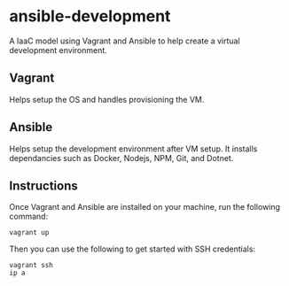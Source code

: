 # ansible-development
A IaaC model using Vagrant and Ansible to help create a virtual development environment.

## Vagrant
Helps setup the OS and handles provisioning the VM.

## Ansible
Helps setup the development environment after VM setup. It installs dependancies such as Docker, Nodejs, NPM, Git, and Dotnet.

## Instructions

Once Vagrant and Ansible are installed on your machine, run the following command:
```
vagrant up
```

Then you can use the following to get started with SSH credentials:
```
vagrant ssh
ip a
```
